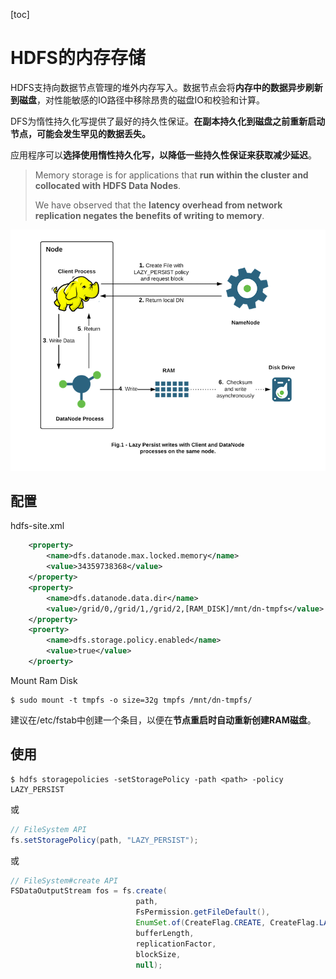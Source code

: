 [toc]

# HDFS的内存存储

HDFS支持向数据节点管理的堆外内存写入。数据节点会将**内存中的数据异步刷新到磁盘**，对性能敏感的IO路径中移除昂贵的磁盘IO和校验和计算。

DFS为惰性持久化写提供了最好的持久性保证。**在副本持久化到磁盘之前重新启动节点，可能会发生罕见的数据丢失。**

应用程序可以**选择使用惰性持久化写，以降低一些持久性保证来获取减少延迟**。

> Memory storage is for applications that **run within the cluster and collocated with HDFS Data Nodes**. 
>
> We have observed that the **latency overhead from network replication negates the benefits of writing to memory**.

![Lazy Persist Writes](pics/hdfs_LazyPersistWrites.png)

## 配置

hdfs-site.xml

```xml
    <property>
    	<name>dfs.datanode.max.locked.memory</name>
        <value>34359738368</value>
    </property>
	<property>
    	<name>dfs.datanode.data.dir</name>
        <value>/grid/0,/grid/1,/grid/2,[RAM_DISK]/mnt/dn-tmpfs</value>
    </property>
	<proerty>
        <name>dfs.storage.policy.enabled</name>
        <value>true</value>
	</proerty>
```

Mount Ram Disk

```shell
$ sudo mount -t tmpfs -o size=32g tmpfs /mnt/dn-tmpfs/
```

建议在/etc/fstab中创建一个条目，以便在**节点重启时自动重新创建RAM磁盘**。



## 使用

```shell
$ hdfs storagepolicies -setStoragePolicy -path <path> -policy LAZY_PERSIST
```

或

```java
// FileSystem API
fs.setStoragePolicy(path, "LAZY_PERSIST");
```

或

```java
// FileSystem#create API
FSDataOutputStream fos = fs.create(
                            path,
                            FsPermission.getFileDefault(),
                            EnumSet.of(CreateFlag.CREATE, CreateFlag.LAZY_PERSIST),
                            bufferLength,
                            replicationFactor,
                            blockSize,
                            null);
```

